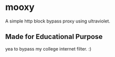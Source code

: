 # mooxy
A simple http block bypass proxy using ultraviolet.


## Made for Educational Purpose
yea to bypass my college internet filter. :)